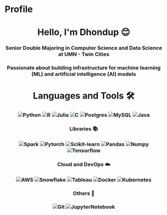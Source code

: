 # Profile

<h1 align="center">Hello, I'm Dhondup 😊 </h1>
<h3 align="center">Senior Double Majoring in Computer Science and Data Science at UMN - Twin Cities</h3>
<h3 align="center"> Passionate about building infrastructure for machine learning (ML) and artificial intelligence (AI) models </h3>


<!-- - Check out my [portfolio](https://noahjpark.github.io/portfolio) -->

<h1 align="center">Languages and Tools 🛠 </h1>
<h3 align="center"> 
  
![Python](https://img.shields.io/badge/python-3670A0?style=for-the-badge&logo=python&logoColor=ffdd54)
![R](https://img.shields.io/badge/R-%23323330.svg?style=for-the-badge&logo=R&logoColor=skyblue)
![Julia](https://img.shields.io/badge/Julia-%23323330.svg?style=for-the-badge&logo=Julia&logoColor=grey)
![C](https://img.shields.io/badge/C-%23323330.svg?style=for-the-badge&logo=C&logoColor=blue)
![Postgres](https://img.shields.io/badge/postgres-%23316192.svg?style=for-the-badge&logo=postgresql&logoColor=white)
![MySQL](https://img.shields.io/badge/mysql-%2300f.svg?style=for-the-badge&logo=mysql&logoColor=white)
![Java](https://img.shields.io/badge/java-%23323330.svg?style=for-the-badge&logo=java&logoColor=%23F7DF1E)

</h3>
<h3 align="center"> Libraries 📚 </h3>
<h3 align="center"> 
  
![Spark](https://img.shields.io/badge/spark-%23323330.svg?style=for-the-badge&logo=spark&logoColor=orange)
![Pytorch](https://img.shields.io/badge/pytorch-%23323330.svg?style=for-the-badge&logo=pytorch&logoColor=%23F7DF1E)
![Scikit-learn](https://img.shields.io/badge/scikit-learn-%23323330.svg?style=for-the-badge&logo=scikit-learn&logoColor=%23F7DF1E)
![Pandas](https://img.shields.io/badge/pandas-%23323330.svg?style=for-the-badge&logo=pandas&logoColor=%23F7DF1E)
![Numpy](https://img.shields.io/badge/numpy-%23323330.svg?style=for-the-badge&logo=numpy&logoColor=%23F7DF1E)
![Tensorflow](https://img.shields.io/badge/tensorflow-%23323330.svg?style=for-the-badge&logo=tensorflow&logoColor=orange)

</h3>
<h3 align="center"> Cloud and DevOps ☁️ </h3>
<h3 align="center"> 

![AWS](https://img.shields.io/badge/aws-%23323330.svg?style=for-the-badge&logo=aws&logoColor=orange)
![Snowflake](https://img.shields.io/badge/snowflake-%23323330.svg?style=for-the-badge&logo=snowflake&logoColor=%23F7DF1E)
![Tableau](https://img.shields.io/badge/tableau-%23323330.svg?style=for-the-badge&logo=tableau&logoColor=%23F7DF1E)
![Docker](https://img.shields.io/badge/docker-%23323330.svg?style=for-the-badge&logo=docker&logoColor=%23F7DF1E)
![Kubernetes](https://img.shields.io/badge/kubernetes-%23323330.svg?style=for-the-badge&logo=kubernetes&logoColor=%23F7DF1E)
</h3>
<h3 align="center">Others 👜 </h3>
<h3 align="center"> 
  
![Git](https://img.shields.io/badge/git-%23323330.svg?style=for-the-badge&logo=git&logoColor=orange)
![JupyterNotebook](https://img.shields.io/badge/jupyternotebook-%23323330.svg?style=for-the-badge&logo=jupyternotebook&logoColor=%23F7DF1E)
</h3>

  

